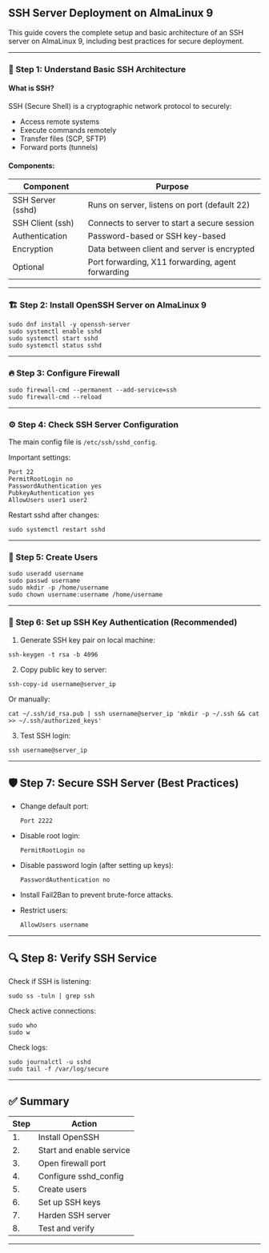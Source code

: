 
## SSH Server Deployment on AlmaLinux 9

This guide covers the complete setup and basic architecture of an SSH server on AlmaLinux 9, including best practices for secure deployment.

---

### 🧩 Step 1: Understand Basic SSH Architecture

#### What is SSH?
SSH (Secure Shell) is a cryptographic network protocol to securely:
- Access remote systems
- Execute commands remotely
- Transfer files (SCP, SFTP)
- Forward ports (tunnels)

#### Components:
| Component | Purpose |
|-----------|----------|
| SSH Server (sshd) | Runs on server, listens on port (default 22) |
| SSH Client (ssh) | Connects to server to start a secure session |
| Authentication | Password-based or SSH key-based |
| Encryption | Data between client and server is encrypted |
| Optional | Port forwarding, X11 forwarding, agent forwarding |

---

### 🏗️ Step 2: Install OpenSSH Server on AlmaLinux 9

```
sudo dnf install -y openssh-server
sudo systemctl enable sshd
sudo systemctl start sshd
sudo systemctl status sshd
```

---

### 🔥 Step 3: Configure Firewall

```
sudo firewall-cmd --permanent --add-service=ssh
sudo firewall-cmd --reload
```

---

### ⚙️ Step 4: Check SSH Server Configuration

The main config file is `/etc/ssh/sshd_config`.

Important settings:

```
Port 22
PermitRootLogin no
PasswordAuthentication yes
PubkeyAuthentication yes
AllowUsers user1 user2
```

Restart sshd after changes:

```
sudo systemctl restart sshd
```

---

### 👤 Step 5: Create Users

```
sudo useradd username
sudo passwd username
sudo mkdir -p /home/username
sudo chown username:username /home/username
```

---

### 🔑 Step 6: Set up SSH Key Authentication (Recommended)

1. Generate SSH key pair on local machine:

```
ssh-keygen -t rsa -b 4096
```

2. Copy public key to server:

```
ssh-copy-id username@server_ip
```

Or manually:

```
cat ~/.ssh/id_rsa.pub | ssh username@server_ip 'mkdir -p ~/.ssh && cat >> ~/.ssh/authorized_keys'
```

3. Test SSH login:

```
ssh username@server_ip
```

---

## 🛡️ Step 7: Secure SSH Server (Best Practices)

- Change default port:
  ```
  Port 2222
  ```

- Disable root login:
  ```
  PermitRootLogin no
  ```

- Disable password login (after setting up keys):
  ```
  PasswordAuthentication no
  ```

- Install Fail2Ban to prevent brute-force attacks.
- Restrict users:
  ```
  AllowUsers username
  ```

---

## 🔍 Step 8: Verify SSH Service

Check if SSH is listening:

```
sudo ss -tuln | grep ssh
```

Check active connections:

```
sudo who
sudo w
```

Check logs:

```
sudo journalctl -u sshd
sudo tail -f /var/log/secure
```

---

## ✅ Summary

| Step | Action |
|------|--------|
| 1.  | Install OpenSSH |
| 2.  | Start and enable service |
| 3.  | Open firewall port |
| 4.  | Configure sshd_config |
| 5.  | Create users |
| 6.  | Set up SSH keys |
| 7.  | Harden SSH server |
| 8.  | Test and verify |

---

